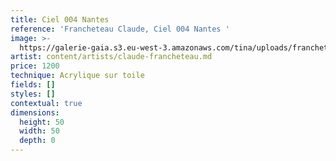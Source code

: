 ```yaml
---
title: Ciel 004 Nantes
reference: 'Francheteau Claude, Ciel 004 Nantes '
image: >-
  https://galerie-gaia.s3.eu-west-3.amazonaws.com/tina/uploads/francheteau-claude/galerie-gaia-claude-francheteau-ciel-004-50x50.jpg
artist: content/artists/claude-francheteau.md
price: 1200
technique: Acrylique sur toile
fields: []
styles: []
contextual: true
dimensions:
  height: 50
  width: 50
  depth: 0
---
```


